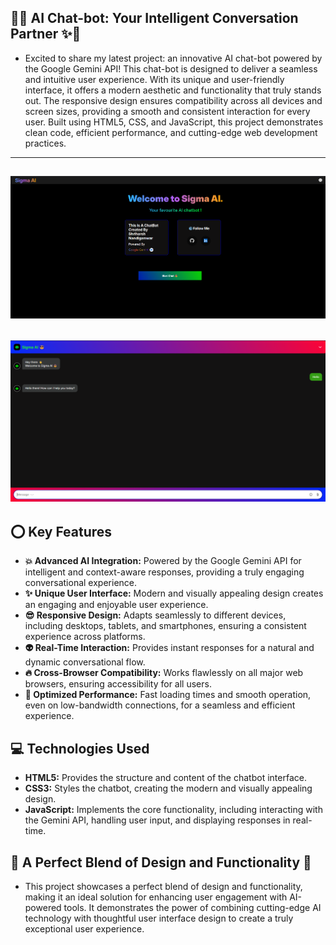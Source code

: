 ## 🎉✨ AI Chat-bot: Your Intelligent Conversation Partner ✨🎉

- Excited to share my latest project: an innovative AI chat-bot powered by the Google Gemini API! This chat-bot is designed to deliver a seamless and intuitive user experience. With its unique and user-friendly interface, it offers a modern aesthetic and functionality that truly stands out.  The responsive design ensures compatibility across all devices and screen sizes, providing a smooth and consistent interaction for every user. Built using HTML5, CSS, and JavaScript, this project demonstrates clean code, efficient performance, and cutting-edge web development practices.
---
![Home](./img/sigma%20home.png)
--- 
![Chat](./img/sigma%20chat.png)
---
## ⭕ Key Features

*   **💥 Advanced AI Integration:** Powered by the Google Gemini API for intelligent and context-aware responses, providing a truly engaging conversational experience.
*   **✨ Unique User Interface:** Modern and visually appealing design creates an engaging and enjoyable user experience.
*   **😎 Responsive Design:** Adapts seamlessly to different devices, including desktops, tablets, and smartphones, ensuring a consistent experience across platforms.
*   **👽 Real-Time Interaction:** Provides instant responses for a natural and dynamic conversational flow.
*   **🔥 Cross-Browser Compatibility:** Works flawlessly on all major web browsers, ensuring accessibility for all users.
*   **🗿 Optimized Performance:** Fast loading times and smooth operation, even on low-bandwidth connections, for a seamless and efficient experience.

## 💻 Technologies Used

*   **HTML5:**  Provides the structure and content of the chatbot interface.
*   **CSS3:** Styles the chatbot, creating the modern and visually appealing design.
*   **JavaScript:** Implements the core functionality, including interacting with the Gemini API, handling user input, and displaying responses in real-time.

## 🚨 A Perfect Blend of Design and Functionality 🚨

- This project showcases a perfect blend of design and functionality, making it an ideal solution for enhancing user engagement with AI-powered tools.  It demonstrates the power of combining cutting-edge AI technology with thoughtful user interface design to create a truly exceptional user experience.
